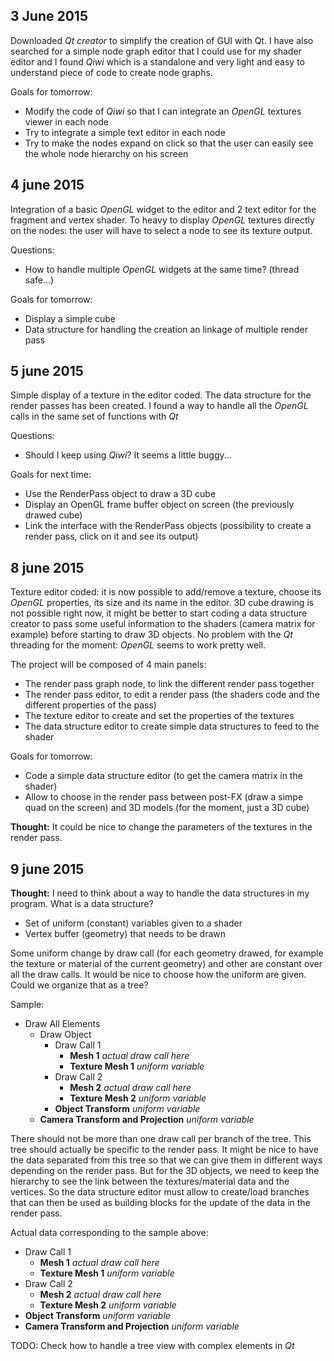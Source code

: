 ## 3 June 2015
Downloaded _Qt creator_ to simplify the creation of GUI with Qt.
I have also searched for a simple node graph editor that I could use for my shader editor and I found _Qiwi_ which is a standalone and very light and easy to understand piece of code to create node graphs.

Goals for tomorrow:
- Modify the code of _Qiwi_ so that I can integrate an _OpenGL_ textures viewer in each node
- Try to integrate a simple text editor in each node
- Try to make the nodes expand on click so that the user can easily see the whole node hierarchy on his screen

## 4 june 2015
Integration of a basic _OpenGL_ widget to the editor and 2 text editor for the fragment and vertex shader.
To heavy to display _OpenGL_ textures directly on the nodes: the user will have to select a node to see its texture output.

Questions:
- How to handle multiple _OpenGL_ widgets at the same time? (thread safe...)

Goals for tomorrow:
- Display a simple cube
- Data structure for handling the creation an linkage of multiple render pass

## 5 june 2015
Simple display of a texture in the editor coded.
The data structure for the render passes has been created.
I found a way to handle all the _OpenGL_ calls in the same set of functions with _Qt_

Questions:
- Should I keep using _Qiwi_? It seems a little buggy...

Goals for next time:
- Use the RenderPass object to draw a 3D cube
- Display an OpenGL frame buffer object on screen (the previously drawed cube)
- Link the interface with the RenderPass objects (possibility to create a render pass, click on it and see its output)

## 8 june 2015
Texture editor coded: it is now possible to add/remove a texture, choose its _OpenGL_ properties, its size and its name in the editor.
3D cube drawing is not possible right now, it might be better to start coding a data structure creator to pass some useful information to the shaders (camera matrix for example) before starting to draw 3D objects.
No problem with the _Qt_ threading for the moment: _OpenGL_ seems to work pretty well.

The project will be composed of 4 main panels:
- The render pass graph node, to link the different render pass together
- The render pass editor, to edit a render pass (the shaders code and the different properties of the pass)
- The texture editor to create and set the properties of the textures
- The data structure editor to create simple data structures to feed to the shader

Goals for tomorrow:
- Code a simple data structure editor (to get the camera matrix in the shader)
- Allow to choose in the render pass between post-FX (draw a simpe quad on the screen) and 3D models (for the moment, just a 3D cube)

**Thought:** It could be nice to change the parameters of the textures in the render pass.

## 9 june 2015
**Thought:** I need to think about a way to handle the data structures in my program.
What is a data structure?
- Set of uniform (constant) variables given to a shader
- Vertex buffer (geometry) that needs to be drawn

Some uniform change by draw call (for each geometry drawed, for example the texture or material of the current geometry) and other are constant over all the draw calls.
It would be nice to choose how the uniform are given.
Could we organize that as a tree?

Sample:
- Draw All Elements
  - Draw Object
    - Draw Call 1
      - **Mesh 1** _actual draw call here_
      - **Texture Mesh 1** _uniform variable_
    - Draw Call 2
      - **Mesh 2** _actual draw call here_
      - **Texture Mesh 2** _uniform variable_
    - **Object Transform** _uniform variable_
  - **Camera Transform and Projection** _uniform variable_

There should not be more than one draw call per branch of the tree.
This tree should actually be specific to the render pass.
It might be nice to have the data separated from this tree so that we can give them in different ways depending on the render pass. But for the 3D objects, we need to keep the hierarchy to see the link between the textures/material data and the vertices.
So the data structure editor must allow to create/load branches that can then be used as building blocks for the update of the data in the render pass.

Actual data corresponding to the sample above:
- Draw Call 1
  - **Mesh 1** _actual draw call here_
  - **Texture Mesh 1** _uniform variable_
- Draw Call 2
  - **Mesh 2** _actual draw call here_
  - **Texture Mesh 2** _uniform variable_
- **Object Transform** _uniform variable_
- **Camera Transform and Projection** _uniform variable_

TODO: Check how to handle a tree view with complex elements in _Qt_

